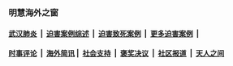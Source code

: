 
### 明慧海外之窗

####  [武汉肺炎](indexes/365.md?t=01301700) &nbsp;|&nbsp;  [迫害案例综述](indexes/328.md?t=01301700) &nbsp;|&nbsp; [迫害致死案例](indexes/277.md?t=01301700)  &nbsp;|&nbsp; [更多迫害案例](indexes/81.md?t=01301700)  &nbsp;|&nbsp; 
####  [时事评论](indexes/251.md?t=01301700) &nbsp;|&nbsp; [海外简讯](indexes/245.md?t=01301700)&nbsp;|&nbsp;  [社会支持](indexes/140.md?t=01301700) &nbsp;|&nbsp; [褒奖决议](indexes/282.md?t=01301700) &nbsp;|&nbsp; [社区报道](indexes/91.md?t=01301700)  &nbsp;|&nbsp; [天人之间](indexes/78.md?t=01301700) 

